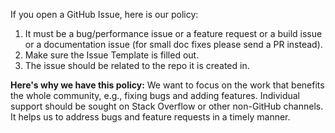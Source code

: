 If you open a GitHub Issue, here is our policy:

1.  It must be a bug/performance issue or a feature request or a build issue or
    a documentation issue (for small doc fixes please send a PR instead).
2. Make sure the Issue Template is filled out.
3. The issue should be related to the repo it is created in.

**Here's why we have this policy:** We want to focus on the work that benefits
the whole community, e.g., fixing bugs and adding features. Individual support
should be sought on Stack Overflow or other non-GitHub channels. It helps us to
address bugs and feature requests in a timely manner.
